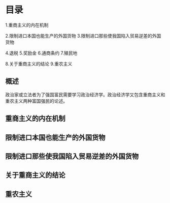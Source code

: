 # 目录
1.重商主义的内在机制

2.限制进口本国也能生产的外国货物
3.限制进口那些使我国陷入贸易逆差的外国货物

4.退税
5.奖励金
6.通商条约
7.殖民地

8.关于重商主义的结论
9.重农主义

## 概述
政治家或立法者为了强国富民需要学习政治经济学。政治经济学又包含重商主义和重农主义两种富国强民的论述。

## 重商主义的内在机制


## 限制进口本国也能生产的外国货物
## 限制进口那些使我国陷入贸易逆差的外国货物

## 关于重商主义的结论
## 重农主义
